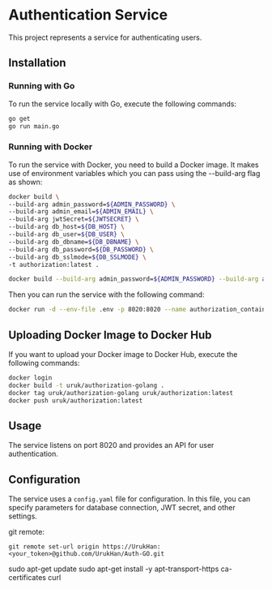 # Authentication Service

This project represents a service for authenticating users.

## Installation

### Running with Go

To run the service locally with Go, execute the following commands:

```bash
go get
go run main.go
```

### Running with Docker

To run the service with Docker, you need to build a Docker image.
It makes use of environment variables which you can pass using the --build-arg flag as shown:

```bash
docker build \
--build-arg admin_password=${ADMIN_PASSWORD} \
--build-arg admin_email=${ADMIN_EMAIL} \
--build-arg jwtSecret=${JWTSECRET} \
--build-arg db_host=${DB_HOST} \
--build-arg db_user=${DB_USER} \
--build-arg db_dbname=${DB_DBNAME} \
--build-arg db_password=${DB_PASSWORD} \
--build-arg db_sslmode=${DB_SSLMODE} \
-t authorization:latest .

docker build --build-arg admin_password=${ADMIN_PASSWORD} --build-arg admin_email=${ADMIN_EMAIL} --build-arg jwtSecret=${JWTSECRET} --build-arg db_host=${DB_HOST} --build-arg db_user=${DB_USER} --build-arg db_dbname=${DB_DBNAME} --build-arg db_password=${DB_PASSWORD} --build-arg db_sslmode=${DB_SSLMODE} -t authorization:latest .
```

Then you can run the service with the following command:

```bash
docker run -d --env-file .env -p 8020:8020 --name authorization_container authorization:latest
```

## Uploading Docker Image to Docker Hub

If you want to upload your Docker image to Docker Hub, execute the following commands:

```bash
docker login
docker build -t uruk/authorization-golang .
docker tag uruk/authorization-golang uruk/authorization:latest
docker push uruk/authorization:latest
```

## Usage

The service listens on port 8020 and provides an API for user authentication.

## Configuration

The service uses a `config.yaml` file for configuration. In this file, you can specify parameters for database connection, JWT secret, and other settings.


git remote:
```
git remote set-url origin https://UrukHan:<your_token>@github.com/UrukHan/Auth-GO.git
```



sudo apt-get update
sudo apt-get install -y apt-transport-https ca-certificates curl
